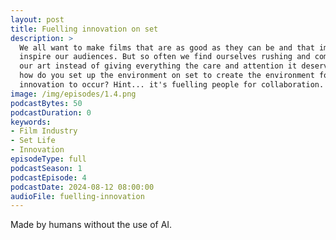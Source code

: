 ```yaml
---
layout: post
title: Fuelling innovation on set
description: >
  We all want to make films that are as good as they can be and that impact and
  inspire our audiences. But so often we find ourselves rushing and compromising
  our art instead of giving everything the care and attention it deserves. So 
  how do you set up the environment on set to create the environment for 
  innovation to occur? Hint... it's fuelling people for collaboration.
image: /img/episodes/1.4.png
podcastBytes: 50
podcastDuration: 0
keywords:
- Film Industry
- Set Life
- Innovation
episodeType: full
podcastSeason: 1
podcastEpisode: 4
podcastDate: 2024-08-12 08:00:00
audioFile: fuelling-innovation
---
```


Made by humans without the use of AI.

